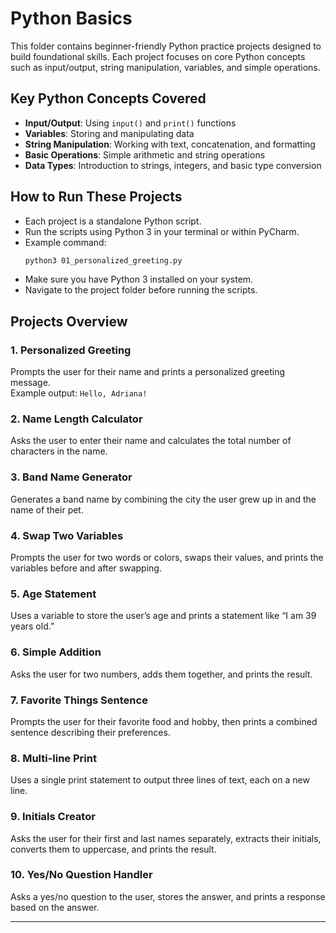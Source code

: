 # Python Basics

This folder contains beginner-friendly Python practice projects designed to build foundational skills. Each project focuses on core Python concepts such as input/output, string manipulation, variables, and simple operations.


## Key Python Concepts Covered

- **Input/Output**: Using `input()` and `print()` functions
- **Variables**: Storing and manipulating data
- **String Manipulation**: Working with text, concatenation, and formatting
- **Basic Operations**: Simple arithmetic and string operations
- **Data Types**: Introduction to strings, integers, and basic type conversion

## How to Run These Projects

- Each project is a standalone Python script.
- Run the scripts using Python 3 in your terminal or within PyCharm.
- Example command:  
  ```bash
  python3 01_personalized_greeting.py
  ```
- Make sure you have Python 3 installed on your system.
- Navigate to the project folder before running the scripts.

## Projects Overview

### 1. Personalized Greeting
Prompts the user for their name and prints a personalized greeting message.  
Example output: `Hello, Adriana!`

### 2. Name Length Calculator
Asks the user to enter their name and calculates the total number of characters in the name.

### 3. Band Name Generator
Generates a band name by combining the city the user grew up in and the name of their pet.

### 4. Swap Two Variables
Prompts the user for two words or colors, swaps their values, and prints the variables before and after swapping.

### 5. Age Statement
Uses a variable to store the user’s age and prints a statement like “I am 39 years old.”

### 6. Simple Addition
Asks the user for two numbers, adds them together, and prints the result.

### 7. Favorite Things Sentence
Prompts the user for their favorite food and hobby, then prints a combined sentence describing their preferences.

### 8. Multi-line Print
Uses a single print statement to output three lines of text, each on a new line.

### 9. Initials Creator
Asks the user for their first and last names separately, extracts their initials, converts them to uppercase, and prints the result.

### 10. Yes/No Question Handler
Asks a yes/no question to the user, stores the answer, and prints a response based on the answer.

---
